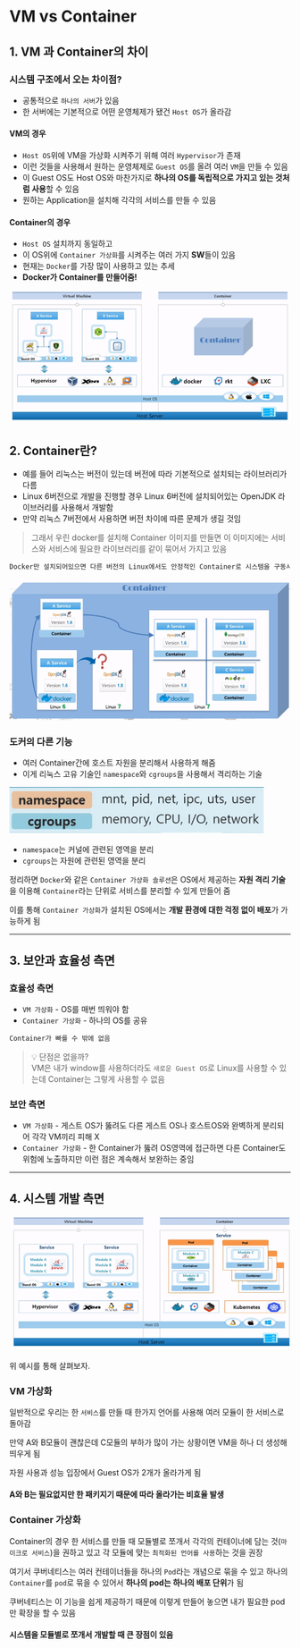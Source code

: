 # VM vs Container

## 1. VM 과 Container의 차이

### 시스템 구조에서 오는 차이점?

- 공통적으로 `하나의 서버`가 있음
- 한 서버에는 기본적으로 어떤 운영체제가 됐건 `Host OS`가 올라감

#### VM의 경우

- `Host OS`위에 VM을 가상화 시켜주기 위해 여러 `Hypervisor`가 존재
- 이런 것들을 사용해서 원하는 운영체제로 `Guest OS`를 올려 여러 `VM`을 만들 수 있음
- 이 Guest OS도 Host OS와 마찬가지로 **하나의 OS를 독립적으로 가지고 있는 것처럼 사용**할 수 있음
- 원하는 Application을 설치해 각각의 서비스를 만들 수 있음

#### Container의 경우

- `Host OS` 설치까지 동일하고
- 이 OS위에 `Container 가상화`를 시켜주는 여러 가지 **SW**들이 있음
- 현재는 `Docker`를 가장 많이 사용하고 있는 추세
- **Docker가 Container를 만들어줌!**

![img](../.vuepress/public/images/img-kubernetes/vmvscontainer01.png)

## 2. Container란?

- 예를 들어 리눅스는 버전이 있는데 버전에 따라 기본적으로 설치되는 라이브러리가 다름
- Linux 6버전으로 개발을 진행할 경우 Linux 6버전에 설치되어있는 OpenJDK 라이브러리를 사용해서 개발함
- 만약 리눅스 7버전에서 사용하면 버전 차이에 따른 문제가 생길 것임

> 그래서 우린 docker를 설치해 Container 이미지를 만들면 이 이미지에는 서비스와 서비스에 필요한 라이브러리를 같이 묶어서 가지고 있음

```bash
Docker만 설치되어있으면 다른 버전의 Linux에서도 안정적인 Container로 시스템을 구동시킬 수 있다는 의미
```

![img](../.vuepress/public/images/img-kubernetes/vmvscontainer02.png)

### 도커의 다른 기능

- 여러 Container간에 호스트 자원을 분리해서 사용하게 해줌
- 이게 리눅스 고유 기술인 `namespace`와 `cgroups`을 사용해서 격리하는 기술

![img](../.vuepress/public/images/img-kubernetes/vmvscontainer03.png)

- `namespace`는 커널에 관련된 영역을 분리
- `cgroups`는 자원에 관련된 영역을 분리

정리하면 `Docker`와 같은 `Container 가상화 솔루션`은 OS에서 제공하는 **자원 격리 기술**을 이용해 `Container`라는 단위로 서비스를 분리할 수 있게 만들어 줌

이를 통해 `Container 가상화`가 설치된 OS에서는 **개발 환경에 대한 걱정 없이 배포**가 가능하게 됨

---

## 3. 보안과 효율성 측면

### 효율성 측면

- `VM 가상화` - OS를 매번 띄워야 함
- `Container 가상화` - 하나의 OS를 공유

```bash
Container가 빠를 수 밖에 없음
```

> 💡 단점은 없을까?  
> VM은 내가 window를 사용하더라도 `새로운 Guest OS`로 Linux를 사용할 수 있는데
Container는 그렇게 사용할 수 없음

### 보안 측면

- `VM 가상화` - 게스트 OS가 뚫려도 다른 게스트 OS나 호스트OS와 완벽하게 분리되어 각각 VM끼리 피해 X
- `Container 가상화` - 한 Container가 뚫려 OS영역에 접근하면 다른 Container도 위험에 노출하지만 이런 점은 계속해서 보완하는 중임

---

## 4. 시스템 개발 측면

![img](../.vuepress/public/images/img-kubernetes/vmvscontainer04.png)

위 예시를 통해 살펴보자.

### VM 가상화

일반적으로 우리는 한 `서비스`를 만들 때 한가지 언어를 사용해 여러 모듈이 한 서비스로 돌아감

만약 A와 B모듈이 괜찮은데 C모듈의 부하가 많이 가는 상황이면 VM을 하나 더 생성해 띄우게 됨

자원 사용과 성능 입장에서 Guest OS가 2개가 올라가게 됨

#### A와 B는 필요없지만 한 패키지기 때문에 따라 올라가는 비효율 발생

### Container 가상화

Container의 경우 한 서비스를 만들 때 모듈별로 쪼개서 각각의 컨테이너에 담는 것(`마이크로 서비스`)을 권하고 있고 각 모듈에 맞는 `최적화된 언어를 사용`하는 것을 권장

여기서 쿠버네티스는 여러 컨테이너들을 하나의 `Pod`라는 개념으로 묶을 수 있고 하나의 `Container`를 `pod`로 묶을 수 있어서 **하나의 pod는 하나의 배포 단위**가 됨

쿠버네티스는 이 기능을 쉽게 제공하기 때문에 이렇게 만들어 놓으면 내가 필요한 pod만 확장을 할 수 있음

#### 시스템을 모듈별로 쪼개서 개발할 때 큰 장점이 있음
